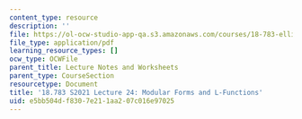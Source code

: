 ```yaml
---
content_type: resource
description: ''
file: https://ol-ocw-studio-app-qa.s3.amazonaws.com/courses/18-783-elliptic-curves-spring-2021/e5bb504df8307e211aa207c016e97025_MIT18_783S21_notes24.pdf
file_type: application/pdf
learning_resource_types: []
ocw_type: OCWFile
parent_title: Lecture Notes and Worksheets
parent_type: CourseSection
resourcetype: Document
title: '18.783 S2021 Lecture 24: Modular Forms and L-Functions'
uid: e5bb504d-f830-7e21-1aa2-07c016e97025
---
```

